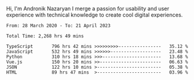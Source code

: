 Hi, I'm Andronik Nazaryan
I merge a passion for usability and user experience with technical knowledge to create cool digital experiences.


<!--START_SECTION:waka-->

```text
From: 28 March 2020 - To: 21 April 2023

Total Time: 2,268 hrs 49 mins

TypeScript       796 hrs 42 mins >>>>>>>>>----------------   35.12 %
JavaScript       532 hrs 49 mins >>>>>>-------------------   23.48 %
Python           310 hrs 18 mins >>>----------------------   13.68 %
Vue.js           150 hrs 20 mins >>-----------------------   06.63 %
JSON             122 hrs 10 mins >------------------------   05.38 %
HTML             89 hrs 47 mins  >------------------------   03.96 %
```

<!--END_SECTION:waka-->
